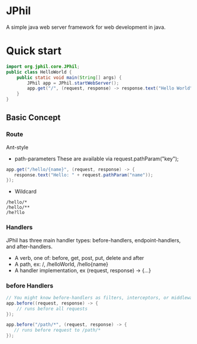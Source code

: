# JPhil
A simple java web server framework for web development in java.

# Quick start

````Java
import org.jphil.core.JPhil;
public class HelloWorld {
    public static void main(String[] args) {
        JPhil app = JPhil.startWebServer();
        app.get("/", (request, response) -> response.text("Hello World"));
    }
}
````

## Basic Concept

### Route

Ant-style

- path-parameters These are available via request.pathParam("key");
````Java
app.get("/hello/{name}", (request, response) -> {
   response.text("Hello: " + request.pathParam("name"));
});
````

- Wildcard
````
/hello/*
/hello/**
/he?llo
````

### Handlers
JPhil has three main handler types: before-handlers, endpoint-handlers, and after-handlers. 
- A verb, one of: before, get, post, put, delete and after
- A path, ex: /, /helloWorld, /hello{name}
- A handler implementation, ex (request, response) -> {...}


### before Handlers
````Java
// You might know before-handlers as filters, interceptors, or middleware from other libraries.
app.before((request, response) -> {
    // runs before all requests
});

app.before("/path/*", (request, response) -> {
   // runs before request to /path/*
});
````
